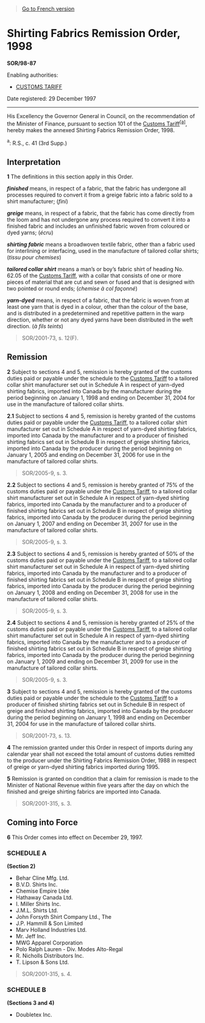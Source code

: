 > [Go to French version](/fr/Règlements/Décrets,%20ordonnances%20et%20règlements%20statutaires/98/87.md)

# Shirting Fabrics Remission Order, 1998

**SOR/98-87**

Enabling authorities: 
- [CUSTOMS TARIFF](/en/Acts/Statutes%20of%20Canada/1997/c.%2036.md)

Date registered: 29 December 1997

----------

His Excellency the Governor General in Council, on the recommendation of the Minister of Finance, pursuant to section 101 of the [Customs Tariff](/en/Acts/Statutes%20of%20Canada/1997/c.%2036.md)<sup><a href='#footnote1_e'>[a]</a></sup>, hereby makes the annexed Shirting Fabrics Remission Order, 1998.

<a name='footnote1_e'><sup>a</sup></a>: R.S., c. 41 (3rd Supp.)<br />




## Interpretation


**1** The definitions in this section apply in this Order.

***finished*** means, in respect of a fabric, that the fabric has undergone all processes required to convert it from a greige fabric into a fabric sold to a shirt manufacturer; (*fini*)

***greige*** means, in respect of a fabric, that the fabric has come directly from the loom and has not undergone any process required to convert it into a finished fabric and includes an unfinished fabric woven from coloured or dyed yarns; (*écru*)

***shirting fabric*** means a broadwoven textile fabric, other than a fabric used for interlining or interfacing, used in the manufacture of tailored collar shirts; (*tissu pour chemises*)

***tailored collar shirt*** means a man’s or boy’s fabric shirt of heading No. 62.05 of the [Customs Tariff](/en/Acts/Statutes%20of%20Canada/1997/c.%2036.md), with a collar that consists of one or more pieces of material that are cut and sewn or fused and that is designed with two pointed or round ends; (*chemise à col façonné*)

***yarn-dyed*** means, in respect of a fabric, that the fabric is woven from at least one yarn that is dyed in a colour, other than the colour of the base, and is distributed in a predetermined and repetitive pattern in the warp direction, whether or not any dyed yarns have been distributed in the weft direction. (*à fils teints*) 
> SOR/2001-73, s. 12(F).





## Remission


**2** Subject to sections 4 and 5, remission is hereby granted of the customs duties paid or payable under the schedule to the [Customs Tariff](/en/Acts/Statutes%20of%20Canada/1997/c.%2036.md) to a tailored collar shirt manufacturer set out in Schedule A in respect of yarn-dyed shirting fabrics, imported into Canada by the manufacturer during the period beginning on January 1, 1998 and ending on December 31, 2004 for use in the manufacture of tailored collar shirts.



**2.1** Subject to sections 4 and 5, remission is hereby granted of the customs duties paid or payable under the [Customs Tariff](/en/Acts/Statutes%20of%20Canada/1997/c.%2036.md), to a tailored collar shirt manufacturer set out in Schedule A in respect of yarn-dyed shirting fabrics, imported into Canada by the manufacturer and to a producer of finished shirting fabrics set out in Schedule B in respect of greige shirting fabrics, imported into Canada by the producer during the period beginning on January 1, 2005 and ending on December 31, 2006 for use in the manufacture of tailored collar shirts.
> SOR/2005-9, s. 3.




**2.2** Subject to sections 4 and 5, remission is hereby granted of 75% of the customs duties paid or payable under the [Customs Tariff](/en/Acts/Statutes%20of%20Canada/1997/c.%2036.md), to a tailored collar shirt manufacturer set out in Schedule A in respect of yarn-dyed shirting fabrics, imported into Canada by the manufacturer and to a producer of finished shirting fabrics set out in Schedule B in respect of greige shirting fabrics, imported into Canada by the producer during the period beginning on January 1, 2007 and ending on December 31, 2007 for use in the manufacture of tailored collar shirts.
> SOR/2005-9, s. 3.




**2.3** Subject to sections 4 and 5, remission is hereby granted of 50% of the customs duties paid or payable under the [Customs Tariff](/en/Acts/Statutes%20of%20Canada/1997/c.%2036.md), to a tailored collar shirt manufacturer set out in Schedule A in respect of yarn-dyed shirting fabrics, imported into Canada by the manufacturer and to a producer of finished shirting fabrics set out in Schedule B in respect of greige shirting fabrics, imported into Canada by the producer during the period beginning on January 1, 2008 and ending on December 31, 2008 for use in the manufacture of tailored collar shirts.
> SOR/2005-9, s. 3.




**2.4** Subject to sections 4 and 5, remission is hereby granted of 25% of the customs duties paid or payable under the [Customs Tariff](/en/Acts/Statutes%20of%20Canada/1997/c.%2036.md), to a tailored collar shirt manufacturer set out in Schedule A in respect of yarn-dyed shirting fabrics, imported into Canada by the manufacturer and to a producer of finished shirting fabrics set out in Schedule B in respect of greige shirting fabrics, imported into Canada by the producer during the period beginning on January 1, 2009 and ending on December 31, 2009 for use in the manufacture of tailored collar shirts.
> SOR/2005-9, s. 3.




**3** Subject to sections 4 and 5, remission is hereby granted of the customs duties paid or payable under the schedule to the [Customs Tariff](/en/Acts/Statutes%20of%20Canada/1997/c.%2036.md) to a producer of finished shirting fabrics set out in Schedule B in respect of greige and finished shirting fabrics, imported into Canada by the producer during the period beginning on January 1, 1998 and ending on December 31, 2004 for use in the manufacture of tailored collar shirts.
> SOR/2001-73, s. 13.




**4** The remission granted under this Order in respect of imports during any calendar year shall not exceed the total amount of customs duties remitted to the producer under the Shirting Fabrics Remission Order, 1988 in respect of greige or yarn-dyed shirting fabrics imported during 1995.



**5** Remission is granted on condition that a claim for remission is made to the Minister of National Revenue within five years after the day on which the finished and greige shirting fabrics are imported into Canada.
> SOR/2001-315, s. 3.





## Coming into Force


**6** This Order comes into effect on December 29, 1997.




### **SCHEDULE A** 
**(Section 2)**
- Behar Cline Mfg. Ltd.
- B.V.D. Shirts Inc.
- Chemise Empire Ltée
- Hathaway Canada Ltd.
- I. Miller Shirts Inc.
- J.M.L. Shirts Ltd.
- John Forsyth Shirt Company Ltd., The
- J.P. Hammill & Son Limited
- Marv Holland Industries Ltd.
- Mr. Jeff Inc.
- MWG Apparel Corporation
- Polo Ralph Lauren - Div. Modes Alto-Regal
- R. Nicholls Distributors Inc.
- T. Lipson & Sons Ltd.
> SOR/2001-315, s. 4.




### **SCHEDULE B** 
**(Sections 3 and 4)**
- Doubletex Inc.

